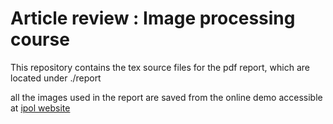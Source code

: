 # Article review : Image processing course

This repository contains the tex source files for the pdf report, which are located under ./report


all the images used in the report are saved from the online demo accessible at [ipol website](https://ipolcore.ipol.im/demo/clientApp/demo.html?id=55)
